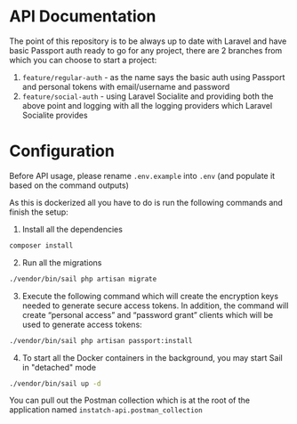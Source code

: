 # API Documentation

The point of this repository is to be always up to date with Laravel and have basic Passport auth ready to go for any project, there are 2 branches from which you can choose to start a project:
1. ```feature/regular-auth``` - as the name says the basic auth using Passport and personal tokens with email/username and password
2. ```feature/social-auth``` - using Laravel Socialite and providing both the above point and logging with all the logging providers which Laravel Socialite provides

# Configuration

Before API usage, please rename `.env.example` into `.env` (and populate it based on the command outputs)

As this is dockerized all you have to do is run the following commands and finish the setup:

1. Install all the dependencies
```bash
composer install
```
2. Run all the migrations
```bash
./vendor/bin/sail php artisan migrate
```
3. Execute the following command which will create the encryption keys needed to generate secure access tokens. In addition, the command will create “personal access” and “password grant” clients which will be used to generate access tokens:
```bash
./vendor/bin/sail php artisan passport:install
```
4. To start all the Docker containers in the background, you may start Sail in "detached" mode
```bash
./vendor/bin/sail up -d
```

You can pull out the Postman collection which is at the root of the application named `instatch-api.postman_collection`

